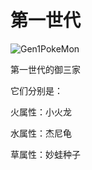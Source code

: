 # 第一世代

![Gen1PokeMon](/images/PokeMons/InitialPokeMon/gen1.jpg)

第一世代的御三家

它们分别是：

火属性：小火龙

水属性：杰尼龟

草属性：妙蛙种子
